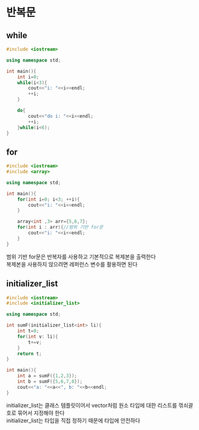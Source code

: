 # 반복문

## while
```c++
#include <iostream>

using namespace std;

int main(){
    int i=0;
    while(i<3){
        cout<<"i: "<<i<<endl;
        ++i;
    }

    do{
        cout<<"do i: "<<i<<endl;
        ++i;
    }while(i<6);
}
```

## for
```c++
#include <iostream>
#include <array>

using namespace std;

int main(){
    for(int i=0; i<3; ++i){
        cout<<"i: "<<i<<endl;
    }

    array<int ,3> arr={5,6,7};
    for(int i : arr){//범위 기반 for문
        cout<<"i: "<<i<<endl;
    }
}
```
범위 기반 for문은 반복자를 사용하고 기본적으로 복제본을 출력한다   
복제본을 사용하지 않으려면 레퍼런스 변수를 활용하면 된다   

## initializer_list
```c++
#include <iostream>
#include <initializer_list>

using namespace std;

int sumF(initializer_list<int> li){
    int t=0;
    for(int v: li){
        t+=v;
    }
    return t;
}

int main(){
    int a = sumF({1,2,3});
    int b = sumF({5,6,7,8});
    cout<<"a: "<<a<<", b: "<<b<<endl;
}
```
initializer_list는 클래스 템플릿이어서 vector처럼 원소 타입에 대한 리스트를 꺾쇠괄호로 묶어서 지정해야 한다   
initializer_list는 타입을 직접 정하기 때문에 타입에 안전하다   
